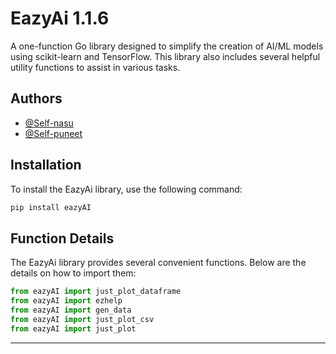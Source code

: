 
# EazyAi 1.1.6

A one-function Go library designed to simplify the creation of AI/ML models using scikit-learn and TensorFlow. This library also includes several helpful utility functions to assist in various tasks.

## Authors

- [@Self-nasu](https://github.com/Self-nasu)
- [@Self-puneet](https://github.com/self-puneet)

## Installation

To install the EazyAi library, use the following command:

```bash
pip install eazyAI
```

## Function Details

The EazyAi library provides several convenient functions. Below are the details on how to import them:

```python
from eazyAI import just_plot_dataframe
from eazyAI import ezhelp
from eazyAI import gen_data
from eazyAI import just_plot_csv
from eazyAI import just_plot
```

---